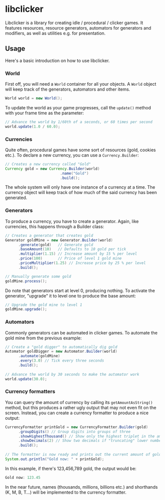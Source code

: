 # libclicker
Libclicker is a library for creating idle / procedural / clicker games.
It features resources, resource generators, automators for generators and
modifiers, as well as utilities e.g. for presentation.

## Usage

Here's a basic introduction on how to use libclicker.

### World

First off, you will need a `World` container for all your objects.
A `World` object will keep track of the generators, automators and other
items.

```java
World world = new World();
```

To update the world as your game progresses, call the `update()` method
with your frame time as the parameter:

```java
// Advance the world by 1/60th of a seconds, or 60 times per second
world.update(1.0 / 60.0);
```
### Currencies

Quite often, procedural games have some sort of resources (gold, cookies etc.).
To declare a new currency, you can use a `Currency.Builder`:

```java
// Creates a new currency called "Gold"
Currency gold = new Currency.Builder(world)
                         .name("Gold")
                         .build();
```

The whole system will only have one instance of a currency at a time. The
currency object will keep track of how much of the said currency has been
generated.

### Generators

To produce a currency, you have to create a generator. Again, like currencies,
this happens through a Builder class:

```java
// Creates a generator that creates gold
Generator goldMine = new Generator.Builder(world)
      .generate(gold)   // Generate gold
      .baseAmount(10)   // Defaults to 10 gold per tick
      .multiplier(1.15) // Increase amount by 15 % per level
      .price(100)       // Price of level 1 gold mine
      .priceMultiplier(1.25) // Increase price by 25 % per level
      .build();

// Manually generate some gold
goldMine.process();
```

Do note that generators start at level 0, producing nothing. To activate the
generator, "upgrade" it to level one to produce the base amount:

```java
// Upgrade the gold mine to level 1
goldMine.upgrade();
```

### Automators

Commonly generators can be automated in clicker games. To automate the gold mine
from the previous example:

```java
// Create a "gold digger" to automatically dig gold
Automator goldDigger = new Automator.Builder(world)
      .automate(goldMine)
      .every(3.0) // Tick every three seconds
      .build();
      
// Advance the world by 30 seconds to make the automator work
world.update(30.0);
```

### Currency formatters

You can query the amount of currency by calling its `getAmountAsString()` method, but
this produces a rather ugly output that may not even fit on the screen.
Instead, you can create a currency formatter to produce a nice output:

```java
CurrencyFormatter printGold = new CurrencyFormatter.Builder(gold)
      .groupDigits() // Group digits into groups of three
      .showHighestThousand() // Show only the highest triplet in the amount
      .showDecimals(2) // Show two decimals if "truncating" lower numbers
      .build();
      
// The formatter is now ready and prints out the current amount of gold
System.out.println("Gold now: " + printGold);
```

In this example, if there's 123,456,789 gold, the output would be:

```java
Gold now: 123.45
```

In the near future, names (thousands, millions, billions etc.) and shorthands
(K, M, B, T...) will be implemented to the currency formatter.